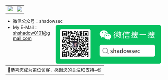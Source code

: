 <table>
    <tr>
        <td >
            <center><img src="https://github-readme-stats.vercel.app/api?username=Shad0wAgent&locale=cn&theme=github_dark" ></center>
        </td>
        <td >
            <center><img src="https://github-profile-summary-cards.vercel.app/api/cards/profile-details?username=Shad0wAgent&theme=github_dark" align="right" /></center>
        </td>
    </tr>
</table>

- 微信公众号：shadowsec <img align='right' src="./assert/wx.png" width="350">
- My E-Mail：shshadow0101@gmail.com

<table>
  <tr>
    <td>🥰恭喜您成为第<img src="https://profile-counter.glitch.me/Shad0wAgent/count.svg" alt="" />位访客，感谢您的关注和支持~😍</td>
  </tr>
</table>

